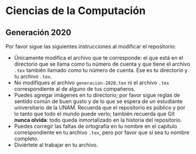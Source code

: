 Ciencias de la Computación
==========================

Generación 2020
---------------

Por favor sigue las siguientes instrucciones al modificar el repositorio:

* Únicamente modifica el archivo que te corresponde: el que está en el
  directorio que se llama como tu número de cuenta y que tiene el archivo `.tex`
  también llamado como tu número de cuenta. Ese es tu directorio y tu archivo
  `.tex`.
* No modifiques el archivo `generacion-2020.tex` ni el archivo `.tex`
  correspondiente al de alguno de tus compañeros.
* Puedes agregar imágenes en tu directorio; por favor sigue reglas de sentido
  común de buen gusto y de lo que se espera de un estudiante universitario de la
  UNAM. Recuerda que el repositorio es público y por lo tanto que todo el mundo
  puede verlo; también recuerda que Git **nunca olvida**: todo queda
  inmortalizado en la historia del repositorio.
* Puedes corregir las faltas de ortografía en tu nombre en el capítulo
  correspondiente en tu archivo `.tex`, pero por favor que sí sea tu nombre
  completo.
* Diviértete al trabajar en tu archivo.
